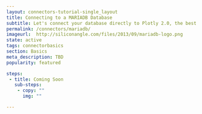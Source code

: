 ```yaml
---
layout: connectors-tutorial-single_layout
title: Connecting to a MARIADB Database
subtitle: Let's connect your database directly to Plotly 2.0, the best data-visualiztion tool!
permalink: /connectors/mariadb/
imageurl:  http://siliconangle.com/files/2013/09/mariadb-logo.png
state: active
tags: connectorbasics
section: Basics
meta_description: TBD
popularity: featured

steps:
 - title: Coming Soon
   sub-steps:
    - copy: ""
      img: ""

---
```

